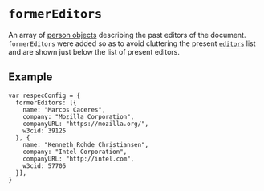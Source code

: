 # `formerEditors`

An array of [person objects](person) describing the past editors of the document. `formerEditors` were added so as to avoid cluttering the present [`editors`](editors) list and are shown just below the list of present editors.

## Example

```JS
var respecConfig = {
  formerEditors: [{
    name: "Marcos Caceres",
    company: "Mozilla Corporation",
    companyURL: "https://mozilla.org/",
    w3cid: 39125
  }, {
    name: "Kenneth Rohde Christiansen",
    company: "Intel Corporation",
    companyURL: "http://intel.com",
    w3cid: 57705
  }],
}
```
